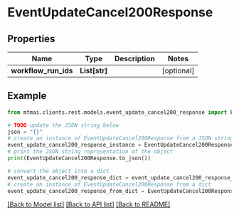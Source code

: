 # EventUpdateCancel200Response


## Properties

Name | Type | Description | Notes
------------ | ------------- | ------------- | -------------
**workflow_run_ids** | **List[str]** |  | [optional] 

## Example

```python
from mtmai.clients.rest.models.event_update_cancel200_response import EventUpdateCancel200Response

# TODO update the JSON string below
json = "{}"
# create an instance of EventUpdateCancel200Response from a JSON string
event_update_cancel200_response_instance = EventUpdateCancel200Response.from_json(json)
# print the JSON string representation of the object
print(EventUpdateCancel200Response.to_json())

# convert the object into a dict
event_update_cancel200_response_dict = event_update_cancel200_response_instance.to_dict()
# create an instance of EventUpdateCancel200Response from a dict
event_update_cancel200_response_from_dict = EventUpdateCancel200Response.from_dict(event_update_cancel200_response_dict)
```
[[Back to Model list]](../README.md#documentation-for-models) [[Back to API list]](../README.md#documentation-for-api-endpoints) [[Back to README]](../README.md)


